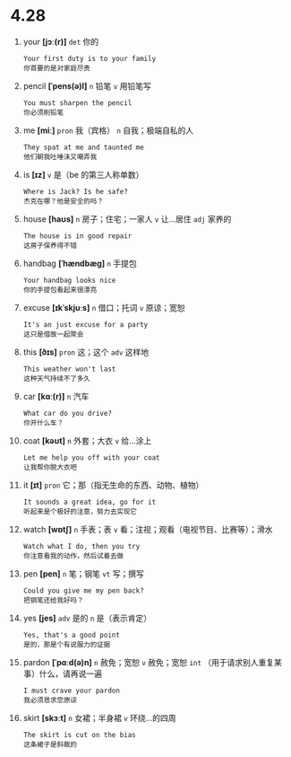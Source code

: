 # 4.28

1. your **[jɔː(r)]** `det` 你的

   ```
   Your first duty is to your family
   你首要的是对家庭尽责
   ```

2. pencil **[ˈpens(ə)l]** `n` 铅笔 `v` 用铅笔写

   ```
   You must sharpen the pencil
   你必须削铅笔
   ```

3. me **[miː]** `pron` 我（宾格） `n` 自我；极端自私的人

   ```
   They spat at me and taunted me
   他们朝我吐唾沫又嘲弄我
   ```

4. is **[ɪz]** `v` 是（be 的第三人称单数）

   ```
   Where is Jack? Is he safe?
   杰克在哪？他是安全的吗？
   ```

5. house **[haʊs]** `n` 房子；住宅；一家人 `v` 让...居住 `adj` 家养的

   ```
   The house is in good repair
   这房子保养得不错
   ```

6. handbag **[ˈhændbæɡ]** `n` 手提包

   ```
   Your handbag looks nice
   你的手提包看起来很漂亮
   ```

7. excuse **[ɪkˈskjuːs]** `n` 借口；托词 `v` 原谅；宽恕

   ```
   It's an just excuse for a party
   这只是借故一起聚会
   ```

8. this **[ðɪs]** `pron` 这；这个 `adv` 这样地

   ```
   This weather won't last
   这种天气持续不了多久
   ```

9. car **[kɑː(r)]** `n` 汽车

   ```
   What car do you drive?
   你开什么车？
   ```

10. coat **[kəʊt]** `n` 外套；大衣 `v` 给...涂上

    ```
    Let me help you off with your coat
    让我帮你脱大衣吧
    ```

11. it **[ɪt]** `pron` 它；那（指无生命的东西、动物、植物）

    ```
    It sounds a great idea, go for it
    听起来是个极好的注意，努力去实现它
    ```

12. watch **[wɒtʃ]** `n` 手表；表 `v` 看；注视；观看（电视节目、比赛等）；滑水

    ```
    Watch what I do, then you try
    你注意看我的动作，然后试着去做
    ```

13. pen **[pen]** `n` 笔；钢笔 `vt` 写；撰写

    ```
    Could you give me my pen back?
    把钢笔还给我好吗？
    ```

14. yes **[jes]** `adv` 是的 `n` 是（表示肯定）

    ```
    Yes, that's a good point
    是的，那是个有说服力的证据
    ```

15. pardon **[ˈpɑːd(ə)n]** `n` 赦免；宽恕 `v` 赦免；宽恕 `int` （用于请求别人重复某事）什么，请再说一遍

    ```
    I must crave your pardon
    我必须恳求您原谅
    ```

16. skirt **[skɜːt]** `n` 女裙；半身裙 `v` 环绕...的四周
    ```
    The skirt is cut on the bias
    这条裙子是斜裁的
    ```

